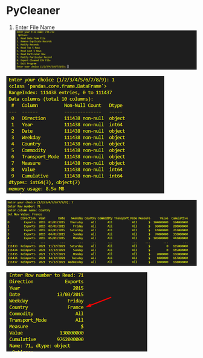 # PyCleaner

1. Enter File Name
![Image Alt Text](https://raw.githubusercontent.com/AhmedShaikh0/PyCleaner/main/1.png)

![Image Alt Text](https://raw.githubusercontent.com/AhmedShaikh0/PyCleaner/main/2.png)

![Image Alt Text](https://raw.githubusercontent.com/AhmedShaikh0/PyCleaner/main/3.png)

![Image Alt Text](https://raw.githubusercontent.com/AhmedShaikh0/PyCleaner/main/4.png)


